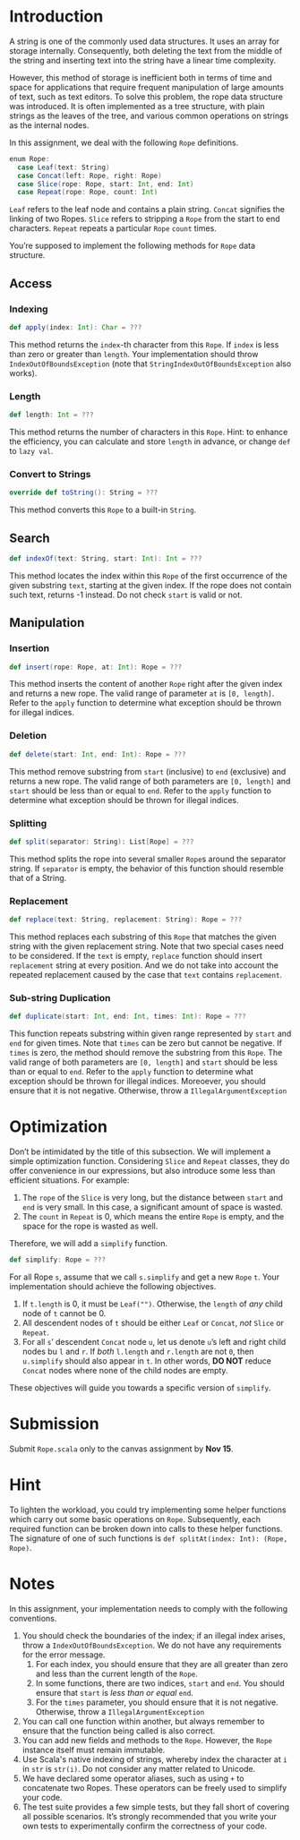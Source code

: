 # Introduction

A string is one of the commonly used data structures. It uses an array for storage internally. Consequently, both deleting the text from the middle of the string and inserting text into the string have a linear time complexity.

However, this method of storage is inefficient both in terms of time and space for applications that require frequent manipulation of large amounts of text, such as text editors. To solve this problem, the rope data structure was introduced. It is often implemented as a tree structure, with plain strings as the leaves of the tree, and various common operations on strings as the internal nodes.

In this assignment, we deal with the following `Rope` definitions.

```scala
enum Rope:
  case Leaf(text: String)
  case Concat(left: Rope, right: Rope)
  case Slice(rope: Rope, start: Int, end: Int)
  case Repeat(rope: Rope, count: Int)
```

`Leaf` refers to the leaf node and contains a plain string. `Concat` signifies the linking of two Ropes. `Slice` refers to stripping a `Rope` from the start to end characters. `Repeat` repeats a particular `Rope` `count` times.

You’re supposed to implement the following methods for `Rope` data structure.

## Access

### Indexing

```scala
def apply(index: Int): Char = ???
```

This method returns the `index`-th character from this `Rope`. If `index` is less than zero or greater than `length`. Your implementation should throw `IndexOutOfBoundsException` (note that `StringIndexOutOfBoundsException` also works).

### Length

```scala
def length: Int = ???
```

This method returns the number of characters in this `Rope`. Hint: to enhance the efficiency, you can calculate and store `length` in advance, or change `def` to `lazy val`.

### Convert to Strings

```scala
override def toString(): String = ???
```

This method converts this `Rope` to a built-in `String`.

## Search

```scala
def indexOf(text: String, start: Int): Int = ???
```

This method locates the index within this `Rope` of the first occurrence of the given substring `text`, starting at the given index. If the rope does not contain such text, returns -1 instead. Do not check `start` is valid or not.

## Manipulation

### Insertion

```scala
def insert(rope: Rope, at: Int): Rope = ???
```

This method inserts the content of another `Rope` right after the given index and returns a new rope. The valid range of parameter `at` is `[0, length]`. Refer to the `apply` function to determine what exception should be thrown for illegal indices.

### Deletion

```scala
def delete(start: Int, end: Int): Rope = ???
```

This method remove substring from `start` (inclusive) to `end` (exclusive) and returns a new rope. The valid range of both parameters are `[0, length]` and `start` should be less than or equal to `end`. Refer to the `apply` function to determine what exception should be thrown for illegal indices.

### Splitting

```scala
def split(separator: String): List[Rope] = ???
```

This method splits the rope into several smaller `Rope`s around the separator string. If `separator` is empty, the behavior of this function should resemble that of a String.

### Replacement

```scala
def replace(text: String, replacement: String): Rope = ???
```

This method replaces each substring of this `Rope` that matches the given string with the given replacement string. Note that two special cases need to be considered. If the `text` is empty, `replace` function should insert `replacement` string at every position. And we do not take into account the repeated replacement caused by the case that `text` contains `replacement`.

### Sub-string Duplication

```scala
def duplicate(start: Int, end: Int, times: Int): Rope = ???
```

This function repeats substring within given range represented by `start` and `end` for given times. Note that `times` can be zero but cannot be negative. If `times` is zero, the method should remove the substring from this `Rope`. The valid range of both parameters are `[0, length]` and `start` should be less than or equal to `end`. Refer to the `apply` function to determine what exception should be thrown for illegal indices. Moreoever, you should ensure that it is not negative. Otherwise, throw a `IllegalArgumentException`

# Optimization

Don’t be intimidated by the title of this subsection. We will implement a simple optimization function. Considering `Slice` and `Repeat` classes, they do offer convenience in our expressions, but also introduce some less than efficient situations. For example:

1. The `rope` of the `Slice` is very long, but the distance between `start` and `end` is very small. In this case, a significant amount of space is wasted.
2. The `count` in `Repeat` is 0, which means the entire `Rope` is empty, and the space for the rope is wasted as well.

Therefore, we will add a `simplify` function.

```scala
def simplify: Rope = ???
```

For all Rope `s`, assume that we call `s.simplify` and get a new `Rope` `t`. Your implementation should achieve the following objectives.

1. If `t.length` is 0, it must be `Leaf("")`. Otherwise, the `length` of *any* child node of `t` cannot be 0.
2. All descendent nodes of `t` should be either `Leaf` or `Concat`, *not* `Slice` or `Repeat`.
3. For all `s`’ descendent `Concat` node `u`, let us denote `u`’s left and right child nodes bu `l` and `r`. If *both* `l.length` and `r.length` are not `0`, then `u.simplify` should also appear in `t`. In other words, **DO NOT** reduce `Concat` nodes where none of the child nodes are empty.

These objectives will guide you towards a specific version of `simplify`.

# Submission

Submit `Rope.scala` only to the canvas assignment by **Nov 15**.

# Hint

To lighten the workload, you could try implementing some helper functions which carry out some basic operations on `Rope`. Subsequently, each required function can be broken down into calls to these helper functions. The signature of one of such functions is `def splitAt(index: Int): (Rope, Rope)`.

# Notes

In this assignment, your implementation needs to comply with the following conventions.

1. You should check the boundaries of the index; if an illegal index arises, throw a `IndexOutOfBoundsException`. We do not have any requirements for the error message.
    1. For each index, you should ensure that they are all greater than zero and less than the current length of the `Rope`.
    2. In some functions, there are two indices, `start` and `end`. You should ensure that `start` is *less than or equal* `end`.
    3. For the `times` parameter, you should ensure that it is not negative. Otherwise, throw a `IllegalArgumentException`
2. You can call one function within another, but always remember to ensure that the function being called is also correct.
3. You can add new fields and methods to the `Rope`. However, the `Rope` instance itself must remain immutable.
4. Use Scala's native indexing of strings, whereby index the character at `i` in `str` is `str(i)`. Do not consider any matter related to Unicode.
5. We have declared some operator aliases, such as using `+` to concatenate two Ropes. These operators can be freely used to simplify your code.
6. The test suite provides a few simple tests, but they fall short of covering all possible scenarios. It’s strongly recommended that you write your own tests to experimentally confirm the correctness of your code.